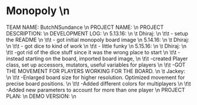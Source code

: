 # Monopoly \n
TEAM NAME: ButchNSundance \n
PROJECT NAME: \n
PROJECT DESCRIPTION: \n
DEVELOPMENT LOG: \n
5.13.16: \n
\t	Dhiraj: \n
\t\t	- setup the README \n
\t\t	- got initial monopoly board image \n
5.14.16: \n
\t	Dhiraj: \n
\t\t	- got dice to kind of work \n
\t\t	- little funky \n
5.15.16: \n
\t	Dhiraj: \n
\t\t	-got rid of the dice stuff since it was the wrong place to start \n
\t\t	-instead starting on the board, imported board image, \n
\t\t	-created Player class, set up accessors, mutators, useful variables for players \n
\t\t	-GOT THE MOVEMENT FOR PLAYERS WORKING FOR THE BOARD. \n
\t	Jackey: \n
\t\t	-Enlarged board size for higher resolution. Optimized movement for precise board positions. \n
\t\t	-Added different colors for multiplayers \n
\t\t	-Added new parameters to account for more than one player \n
PROJECT PLAN: \n
DEMO VERSION: \n

